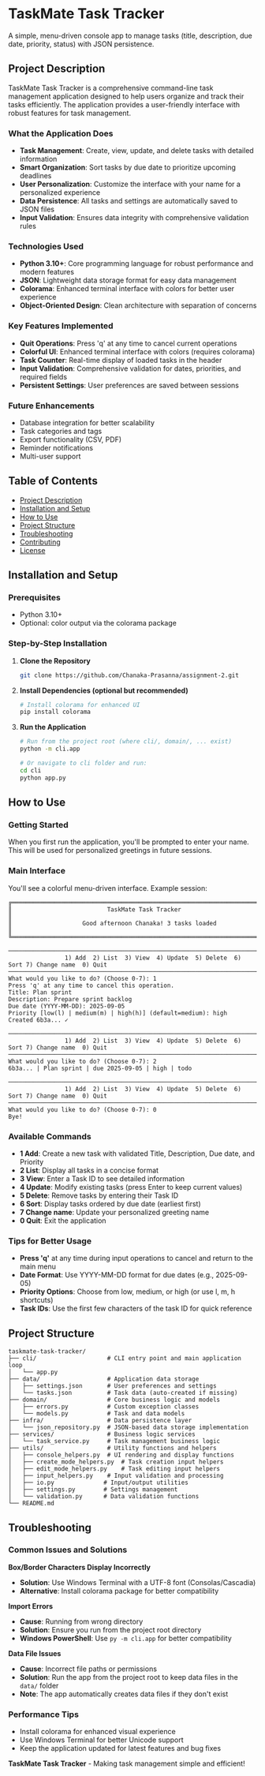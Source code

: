 # TaskMate Task Tracker

A simple, menu-driven console app to manage tasks (title, description, due date, priority, status) with JSON persistence.

## Project Description

TaskMate Task Tracker is a comprehensive command-line task management application designed to help users organize and track their tasks efficiently. The application provides a user-friendly interface with robust features for task management.

### What the Application Does

- **Task Management**: Create, view, update, and delete tasks with detailed information
- **Smart Organization**: Sort tasks by due date to prioritize upcoming deadlines
- **User Personalization**: Customize the interface with your name for a personalized experience
- **Data Persistence**: All tasks and settings are automatically saved to JSON files
- **Input Validation**: Ensures data integrity with comprehensive validation rules

### Technologies Used

- **Python 3.10+**: Core programming language for robust performance and modern features
- **JSON**: Lightweight data storage format for easy data management
- **Colorama**: Enhanced terminal interface with colors for better user experience
- **Object-Oriented Design**: Clean architecture with separation of concerns

### Key Features Implemented

- **Quit Operations**: Press 'q' at any time to cancel current operations
- **Colorful UI**: Enhanced terminal interface with colors (requires colorama)
- **Task Counter**: Real-time display of loaded tasks in the header
- **Input Validation**: Comprehensive validation for dates, priorities, and required fields
- **Persistent Settings**: User preferences are saved between sessions

### Future Enhancements

- Database integration for better scalability
- Task categories and tags
- Export functionality (CSV, PDF)
- Reminder notifications
- Multi-user support

## Table of Contents

- [Project Description](#project-description)
- [Installation and Setup](#installation-and-setup)
- [How to Use](#how-to-use)
- [Project Structure](#project-structure)
- [Troubleshooting](#troubleshooting)
- [Contributing](#contributing)
- [License](#license)

## Installation and Setup

### Prerequisites

- Python 3.10+
- Optional: color output via the colorama package

### Step-by-Step Installation

1. **Clone the Repository**

   ```bash
   git clone https://github.com/Chanaka-Prasanna/assignment-2.git
   ```

2. **Install Dependencies (optional but recommended)**

   ```bash
   # Install colorama for enhanced UI
   pip install colorama
   ```

3. **Run the Application**

   ```bash
   # Run from the project root (where cli/, domain/, ... exist)
   python -m cli.app

   # Or navigate to cli folder and run:
   cd cli
   python app.py
   ```

## How to Use

### Getting Started

When you first run the application, you'll be prompted to enter your name. This will be used for personalized greetings in future sessions.

### Main Interface

You'll see a colorful menu-driven interface. Example session:

```text
╔══════════════════════════════════════════════════════════════════════════════╗
║                           TaskMate Task Tracker                             ║
║                    Good afternoon Chanaka! 3 tasks loaded                   ║
╚══════════════════════════════════════════════════════════════════════════════╝

────────────────────────────────────────────────────────────────────────────────
                1) Add  2) List  3) View  4) Update  5) Delete  6) Sort 7) Change name  0) Quit
────────────────────────────────────────────────────────────────────────────────
What would you like to do? (Choose 0-7): 1
Press 'q' at any time to cancel this operation.
Title: Plan sprint
Description: Prepare sprint backlog
Due date (YYYY-MM-DD): 2025-09-05
Priority [low(l) | medium(m) | high(h)] (default=medium): high
Created 6b3a... ✓

────────────────────────────────────────────────────────────────────────────────
                1) Add  2) List  3) View  4) Update  5) Delete  6) Sort 7) Change name  0) Quit
────────────────────────────────────────────────────────────────────────────────
What would you like to do? (Choose 0-7): 2
6b3a... | Plan sprint | due 2025-09-05 | high | todo

────────────────────────────────────────────────────────────────────────────────
                1) Add  2) List  3) View  4) Update  5) Delete  6) Sort 7) Change name  0) Quit
────────────────────────────────────────────────────────────────────────────────
What would you like to do? (Choose 0-7): 0
Bye!
```

### Available Commands

- **1 Add**: Create a new task with validated Title, Description, Due date, and Priority
- **2 List**: Display all tasks in a concise format
- **3 View**: Enter a Task ID to see detailed information
- **4 Update**: Modify existing tasks (press Enter to keep current values)
- **5 Delete**: Remove tasks by entering their Task ID
- **6 Sort**: Display tasks ordered by due date (earliest first)
- **7 Change name**: Update your personalized greeting name
- **0 Quit**: Exit the application

### Tips for Better Usage

- **Press 'q'** at any time during input operations to cancel and return to the main menu
- **Date Format**: Use YYYY-MM-DD format for due dates (e.g., 2025-09-05)
- **Priority Options**: Choose from low, medium, or high (or use l, m, h shortcuts)
- **Task IDs**: Use the first few characters of the task ID for quick reference

## Project Structure

```
taskmate-task-tracker/
├── cli/                    # CLI entry point and main application loop
│   └── app.py
├── data/                   # Application data storage
│   ├── settings.json       # User preferences and settings
│   └── tasks.json          # Task data (auto-created if missing)
├── domain/                 # Core business logic and models
│   ├── errors.py           # Custom exception classes
│   └── models.py           # Task and data models
├── infra/                  # Data persistence layer
│   └── json_repository.py  # JSON-based data storage implementation
├── services/               # Business logic services
│   └── task_service.py     # Task management business logic
├── utils/                  # Utility functions and helpers
│   ├── console_helpers.py  # UI rendering and display functions
│   ├── create_mode_helpers.py  # Task creation input helpers
│   ├── edit_mode_helpers.py    # Task editing input helpers
│   ├── input_helpers.py    # Input validation and processing
│   ├── io.py              # Input/output utilities
│   ├── settings.py        # Settings management
│   └── validation.py      # Data validation functions
└── README.md
```

## Troubleshooting

### Common Issues and Solutions

**Box/Border Characters Display Incorrectly**

- **Solution**: Use Windows Terminal with a UTF-8 font (Consolas/Cascadia)
- **Alternative**: Install colorama package for better compatibility

**Import Errors**

- **Cause**: Running from wrong directory
- **Solution**: Ensure you run from the project root directory
- **Windows PowerShell**: Use `py -m cli.app` for better compatibility

**Data File Issues**

- **Cause**: Incorrect file paths or permissions
- **Solution**: Run the app from the project root to keep data files in the `data/` folder
- **Note**: The app automatically creates data files if they don't exist

### Performance Tips

- Install colorama for enhanced visual experience
- Use Windows Terminal for better Unicode support
- Keep the application updated for latest features and bug fixes

**TaskMate Task Tracker** - Making task management simple and efficient!

